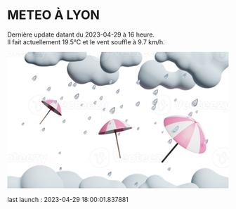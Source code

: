 # METEO À LYON

Dernière update datant du 2023-04-29 à 16 heure.  
Il fait actuellement 19.5°C et le vent souffle à 9.7 km/h.      

![](./.github/rain.png)

last launch : 2023-04-29 18:00:01.837881
